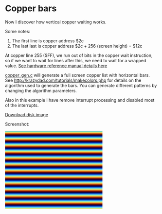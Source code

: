 Copper bars
===========

Now I discover how vertical copper waiting works.

Some notes:
  1. The first line is copper address $2c
  2. The last last is copper address $2c + 256 (screen height) = $12c

At copper line 255 ($FF), we run out of bits in the copper wait instruction, so if we want to wait for lines after this, we need to wait for a wrapped value. [See hardware reference manual details here](http://amigadev.elowar.com/read/ADCD_2.1/Hardware_Manual_guide/node004D.html)

[copper_gen.c](copper_gen.c) will generate a full screen copper list with horizontal bars. See http://krazydad.com/tutorials/makecolors.php for details on the algorithm used to generate the bars.  You can generate different patterns by changing the algorithm parameters.

Also in this example I have remove interrupt processing and disabled most of the interrupts.

[Download disk image](bin/copper_bars.adf?raw=true)

Screenshot:

![Screenshot](screenshot.png?raw=true)